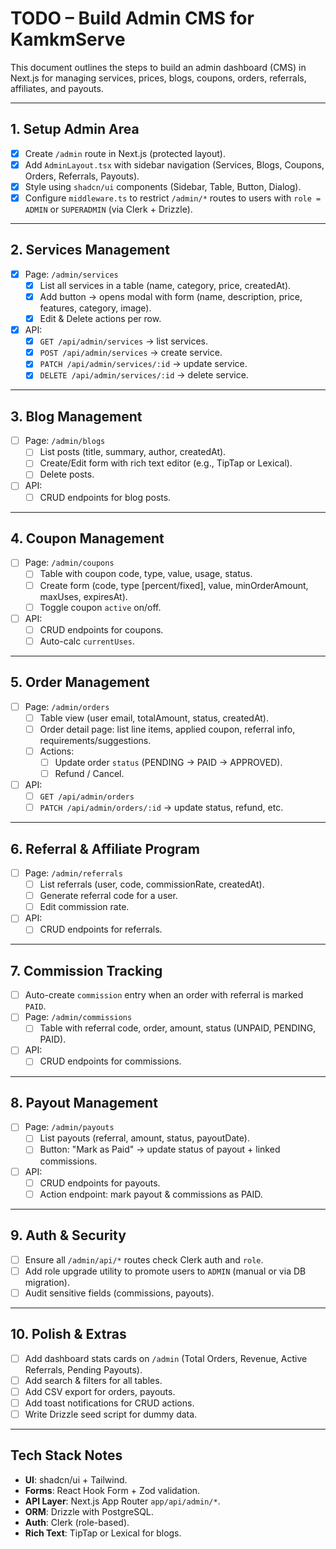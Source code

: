 # TODO – Build Admin CMS for KamkmServe

This document outlines the steps to build an admin dashboard (CMS) in Next.js for managing
services, prices, blogs, coupons, orders, referrals, affiliates, and payouts.

---

## 1. Setup Admin Area

- [x] Create `/admin` route in Next.js (protected layout).
- [x] Add `AdminLayout.tsx` with sidebar navigation (Services, Blogs, Coupons, Orders, Referrals, Payouts).
- [x] Style using `shadcn/ui` components (Sidebar, Table, Button, Dialog).
- [x] Configure `middleware.ts` to restrict `/admin/*` routes to users with `role = ADMIN` or `SUPERADMIN` (via Clerk + Drizzle).

---

## 2. Services Management

- [x] Page: `/admin/services`
  - [x] List all services in a table (name, category, price, createdAt).
  - [x] Add button → opens modal with form (name, description, price, features, category, image).
  - [x] Edit & Delete actions per row.
- [x] API:
  - [x] `GET /api/admin/services` → list services.
  - [x] `POST /api/admin/services` → create service.
  - [x] `PATCH /api/admin/services/:id` → update service.
  - [x] `DELETE /api/admin/services/:id` → delete service.

---

## 3. Blog Management

- [ ] Page: `/admin/blogs`
  - [ ] List posts (title, summary, author, createdAt).
  - [ ] Create/Edit form with rich text editor (e.g., TipTap or Lexical).
  - [ ] Delete posts.
- [ ] API:
  - [ ] CRUD endpoints for blog posts.

---

## 4. Coupon Management

- [ ] Page: `/admin/coupons`
  - [ ] Table with coupon code, type, value, usage, status.
  - [ ] Create form (code, type [percent/fixed], value, minOrderAmount, maxUses, expiresAt).
  - [ ] Toggle coupon `active` on/off.
- [ ] API:
  - [ ] CRUD endpoints for coupons.
  - [ ] Auto-calc `currentUses`.

---

## 5. Order Management

- [ ] Page: `/admin/orders`
  - [ ] Table view (user email, totalAmount, status, createdAt).
  - [ ] Order detail page: list line items, applied coupon, referral info, requirements/suggestions.
  - [ ] Actions:
    - [ ] Update order `status` (PENDING → PAID → APPROVED).
    - [ ] Refund / Cancel.
- [ ] API:
  - [ ] `GET /api/admin/orders`
  - [ ] `PATCH /api/admin/orders/:id` → update status, refund, etc.

---

## 6. Referral & Affiliate Program

- [ ] Page: `/admin/referrals`
  - [ ] List referrals (user, code, commissionRate, createdAt).
  - [ ] Generate referral code for a user.
  - [ ] Edit commission rate.
- [ ] API:
  - [ ] CRUD endpoints for referrals.

---

## 7. Commission Tracking

- [ ] Auto-create `commission` entry when an order with referral is marked `PAID`.
- [ ] Page: `/admin/commissions`
  - [ ] Table with referral code, order, amount, status (UNPAID, PENDING, PAID).
- [ ] API:
  - [ ] CRUD endpoints for commissions.

---

## 8. Payout Management

- [ ] Page: `/admin/payouts`
  - [ ] List payouts (referral, amount, status, payoutDate).
  - [ ] Button: "Mark as Paid" → update status of payout + linked commissions.
- [ ] API:
  - [ ] CRUD endpoints for payouts.
  - [ ] Action endpoint: mark payout & commissions as PAID.

---

## 9. Auth & Security

- [ ] Ensure all `/admin/api/*` routes check Clerk auth and `role`.
- [ ] Add role upgrade utility to promote users to `ADMIN` (manual or via DB migration).
- [ ] Audit sensitive fields (commissions, payouts).

---

## 10. Polish & Extras

- [ ] Add dashboard stats cards on `/admin` (Total Orders, Revenue, Active Referrals, Pending Payouts).
- [ ] Add search & filters for all tables.
- [ ] Add CSV export for orders, payouts.
- [ ] Add toast notifications for CRUD actions.
- [ ] Write Drizzle seed script for dummy data.

---

## Tech Stack Notes

- **UI**: shadcn/ui + Tailwind.
- **Forms**: React Hook Form + Zod validation.
- **API Layer**: Next.js App Router `app/api/admin/*`.
- **ORM**: Drizzle with PostgreSQL.
- **Auth**: Clerk (role-based).
- **Rich Text**: TipTap or Lexical for blogs.
